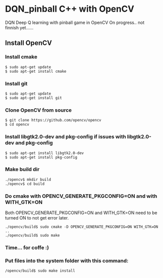# DQN_pinball C++ with OpenCV
DQN Deep Q learning with pinball game in OpenCV
On progress.. not finnish yet......

## Install OpenCV

### Install cmake

    $ sudo apt-get update
    $ sudo apt-get install cmake

### Install git

    $ sudo apt-get update
    $ sudo apt-get install git

### Clone OpenCV from source
    
    $ git clone https://github.com/opencv/opencv
    $ cd opencv

### Install libgtk2.0-dev and pkg-config if issues with libgtk2.0-dev and pkg-config

    $ sudo apt-get install libgtk2.0-dev
    $ sudo apt-get install pkg-config
    
### Make build dir

    ./opencv$ mkdir build
    ./opencv$ cd build

### Do cmake with OPENCV_GENERATE_PKGCONFIG=ON and with WITH_GTK=ON
Both OPENCV_GENERATE_PKGCONFIG=ON and WITH_GTK=ON need to be turned ON to not get error later.

    ./opencv/build$ sudo cmake -D OPENCV_GENERATE_PKGCONFIG=ON WITH_GTK=ON ..
    ./opencv/build$ sudo make

### Time... for coffe :)

### Put files into the system folder with this command:

    /opencv/build$ sudo make install
